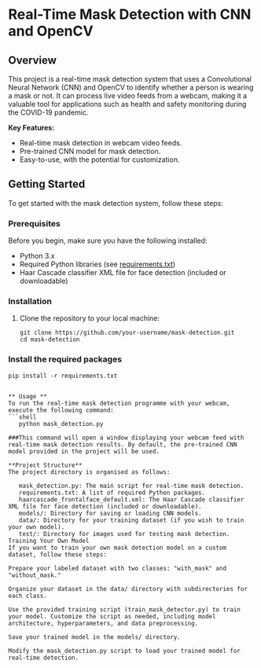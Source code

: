 
# Real-Time Mask Detection with CNN and OpenCV

## Overview

This project is a real-time mask detection system that uses a Convolutional Neural Network (CNN) and OpenCV to identify whether a person is wearing a mask or not. It can process live video feeds from a webcam, making it a valuable tool for applications such as health and safety monitoring during the COVID-19 pandemic.

**Key Features:**

- Real-time mask detection in webcam video feeds.
- Pre-trained CNN model for mask detection.
- Easy-to-use, with the potential for customization.

## Getting Started

To get started with the mask detection system, follow these steps:

### Prerequisites

Before you begin, make sure you have the following installed:

- Python 3.x
- Required Python libraries (see [requirements.txt](requirements.txt))
- Haar Cascade classifier XML file for face detection (included or downloadable)

### Installation

1. Clone the repository to your local machine:

   ```shell
   git clone https://github.com/your-username/mask-detection.git
   cd mask-detection

### Install the required packages
```shell
pip install -r requirements.txt


** Usage **
To run the real-time mask detection programme with your webcam, execute the following command:
```shell
   python mask_detection.py

###This command will open a window displaying your webcam feed with real-time mask detection results. By default, the pre-trained CNN model provided in the project will be used.

**Project Structure**
The project directory is organised as follows:

   mask_detection.py: The main script for real-time mask detection.
   requirements.txt: A list of required Python packages.
   haarcascade_frontalface_default.xml: The Haar Cascade classifier XML file for face detection (included or downloadable).
   models/: Directory for saving or loading CNN models.
   data/: Directory for your training dataset (if you wish to train your own model).
   test/: Directory for images used for testing mask detection.
Training Your Own Model
If you want to train your own mask detection model on a custom dataset, follow these steps:

Prepare your labeled dataset with two classes: "with_mask" and "without_mask."

Organize your dataset in the data/ directory with subdirectories for each class.

Use the provided training script (train_mask_detector.py) to train your model. Customize the script as needed, including model architecture, hyperparameters, and data preprocessing.

Save your trained model in the models/ directory.

Modify the mask_detection.py script to load your trained model for real-time detection.


   
